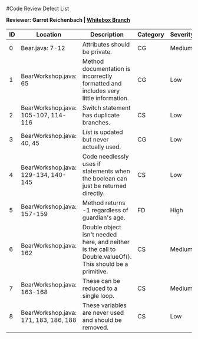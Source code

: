 #Code Review Defect List

**Reviewer: Garret Reichenbach | [Whitebox Branch](https://github.com/Garret-Reichenbach-ASU-Git/ser316-spring2022-C-greichen/tree/Whitebox)**

| ID  | Location                              | Description                                                                                               | Category | Severity |
|-----|---------------------------------------|-----------------------------------------------------------------------------------------------------------|----------|----------|
| 0   | Bear.java: 7-12                       | Attributes should be private.                                                                             | CG       | Medium   |
| 1   | BearWorkshop.java: 65                 | Method documentation is incorrectly formatted and includes very little information.                       | CG       | Low      |
| 2   | BearWorkshop.java: 105-107, 114-116   | Switch statement has duplicate branches.                                                                  | CS       | Low      |
| 3   | BearWorkshop.java: 40, 45             | List is updated but never actually used.                                                                  | CG       | Low      |
| 4   | BearWorkshop.java: 129-134, 140-145   | Code needlessly uses if statements when the boolean can just be returned directly.                        | CS       | Low      |
| 5   | BearWorkshop.java: 157-159            | Method returns -1 regardless of guardian's age.                                                           | FD       | High     |
| 6   | BearWorkshop.java: 162                | Double object isn't needed here, and neither is the call to Double.valueOf(). This should be a primitive. | CS       | Medium   |
| 7   | BearWorkshop.java: 163-168            | These can be reduced to a single loop.                                                                    | CS       | Medium   |
| 8   | BearWorkshop.java: 171, 183, 186, 188 | These variables are never used and should be removed.                                                     | CS       | Low      |